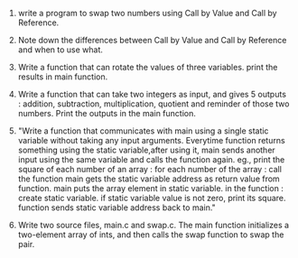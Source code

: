 1) write a program to swap two numbers using Call by Value and Call by Reference.

2) Note down the differences between Call by Value and Call by Reference and when to use what.

3) Write a function that can rotate the values of three variables. print the results in main function.

4) Write a function that can take two integers as input, and gives 5 outputs : addition, subtraction, multiplication, quotient and reminder of those two numbers. Print the outputs in the main function.

5) "Write a function that communicates with main using a single static variable without taking any input arguments.
Everytime function returns something using the static variable,after using it, main sends another input using the same variable and calls the function again.
eg., print the square of each number of an array :
for each number of the array :
    call the function
    main gets the static variable address as return value from function.
    main puts the array element in static variable.
in the function :
    create static variable.
    if static variable value is not zero, print its square.
    function sends static variable address back to main."

6) Write two source files, main.c and swap.c. The main function initializes a two-element array of ints, and then calls the swap function to swap the pair.

